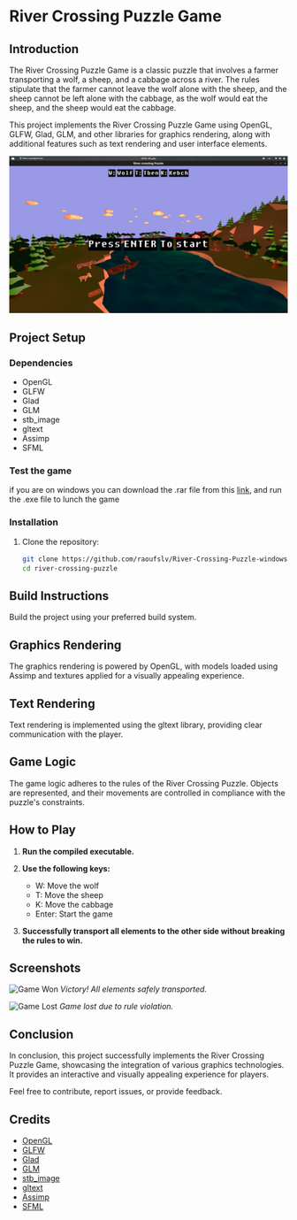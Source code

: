 # River Crossing Puzzle Game

## Introduction

The River Crossing Puzzle Game is a classic puzzle that involves a farmer transporting a wolf, a sheep, and a cabbage across a river. The rules stipulate that the farmer cannot leave the wolf alone with the sheep, and the sheep cannot be left alone with the cabbage, as the wolf would eat the sheep, and the sheep would eat the cabbage.

This project implements the River Crossing Puzzle Game using OpenGL, GLFW, Glad, GLM, and other libraries for graphics rendering, along with additional features such as text rendering and user interface elements.

![Initial Design](screenshots/screenshot_text_rendering.png)

## Project Setup

### Dependencies
- OpenGL
- GLFW
- Glad
- GLM
- stb_image
- gltext
- Assimp
- SFML

### Test the game
if you are on windows you can download the .rar file from this [link](https://drive.google.com/file/d/1bNo6hrjzTAfh5Y81zqyxEIHadYoYb2Bz/view?usp=sharing), and run the .exe file to lunch the game


### Installation

1. Clone the repository:
   ```bash
   git clone https://github.com/raoufslv/River-Crossing-Puzzle-windows.git
   cd river-crossing-puzzle

## Build Instructions

Build the project using your preferred build system.

## Graphics Rendering

The graphics rendering is powered by OpenGL, with models loaded using Assimp and textures applied for a visually appealing experience.

## Text Rendering

Text rendering is implemented using the gltext library, providing clear communication with the player.

## Game Logic

The game logic adheres to the rules of the River Crossing Puzzle. Objects are represented, and their movements are controlled in compliance with the puzzle's constraints.

## How to Play

1. **Run the compiled executable.**

2. **Use the following keys:**
   - W: Move the wolf
   - T: Move the sheep
   - K: Move the cabbage
   - Enter: Start the game

3. **Successfully transport all elements to the other side without breaking the rules to win.**

## Screenshots

![Game Won](screenshots/game_won.png)
*Victory! All elements safely transported.*

![Game Lost](screenshots/game_lost.png)
*Game lost due to rule violation.*

## Conclusion

In conclusion, this project successfully implements the River Crossing Puzzle Game, showcasing the integration of various graphics technologies. It provides an interactive and visually appealing experience for players.

Feel free to contribute, report issues, or provide feedback.

## Credits

- [OpenGL](https://www.opengl.org/)
- [GLFW](https://www.glfw.org/)
- [Glad](https://github.com/Dav1dde/glad)
- [GLM](https://github.com/g-truc/glm)
- [stb_image](https://github.com/nothings/stb)
- [gltext](https://github.com/vallentin/glText)
- [Assimp](https://www.assimp.org/)
- [SFML](https://www.sfml-dev.org/)
